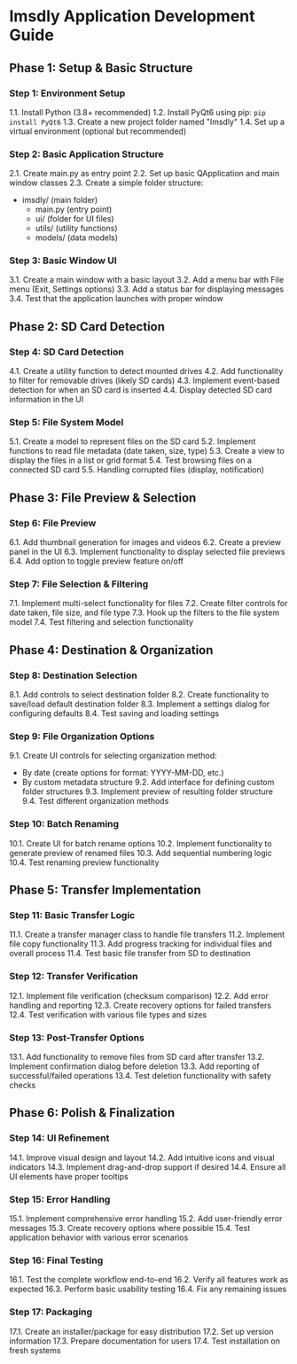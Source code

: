 # Imsdly Application Development Guide

## Phase 1: Setup & Basic Structure

### Step 1: Environment Setup
1.1. Install Python (3.8+ recommended)
1.2. Install PyQt6 using pip: `pip install PyQt6`
1.3. Create a new project folder named "Imsdly"
1.4. Set up a virtual environment (optional but recommended)

### Step 2: Basic Application Structure
2.1. Create main.py as entry point
2.2. Set up basic QApplication and main window classes
2.3. Create a simple folder structure:
   - imsdly/ (main folder)
     - main.py (entry point)
     - ui/ (folder for UI files)
     - utils/ (utility functions)
     - models/ (data models)

### Step 3: Basic Window UI
3.1. Create a main window with a basic layout
3.2. Add a menu bar with File menu (Exit, Settings options)
3.3. Add a status bar for displaying messages
3.4. Test that the application launches with proper window

## Phase 2: SD Card Detection

### Step 4: SD Card Detection
4.1. Create a utility function to detect mounted drives
4.2. Add functionality to filter for removable drives (likely SD cards)
4.3. Implement event-based detection for when an SD card is inserted
4.4. Display detected SD card information in the UI

### Step 5: File System Model
5.1. Create a model to represent files on the SD card
5.2. Implement functions to read file metadata (date taken, size, type)
5.3. Create a view to display the files in a list or grid format
5.4. Test browsing files on a connected SD card
5.5. Handling corrupted files (display, notification)

## Phase 3: File Preview & Selection

### Step 6: File Preview
6.1. Add thumbnail generation for images and videos
6.2. Create a preview panel in the UI
6.3. Implement functionality to display selected file previews
6.4. Add option to toggle preview feature on/off

### Step 7: File Selection & Filtering
7.1. Implement multi-select functionality for files
7.2. Create filter controls for date taken, file size, and file type
7.3. Hook up the filters to the file system model
7.4. Test filtering and selection functionality

## Phase 4: Destination & Organization

### Step 8: Destination Selection
8.1. Add controls to select destination folder
8.2. Create functionality to save/load default destination folder
8.3. Implement a settings dialog for configuring defaults
8.4. Test saving and loading settings

### Step 9: File Organization Options
9.1. Create UI controls for selecting organization method:
   - By date (create options for format: YYYY-MM-DD, etc.)
   - By custom metadata structure
9.2. Add interface for defining custom folder structures
9.3. Implement preview of resulting folder structure
9.4. Test different organization methods

### Step 10: Batch Renaming
10.1. Create UI for batch rename options
10.2. Implement functionality to generate preview of renamed files
10.3. Add sequential numbering logic
10.4. Test renaming preview functionality

## Phase 5: Transfer Implementation

### Step 11: Basic Transfer Logic
11.1. Create a transfer manager class to handle file transfers
11.2. Implement file copy functionality
11.3. Add progress tracking for individual files and overall process
11.4. Test basic file transfer from SD to destination

### Step 12: Transfer Verification
12.1. Implement file verification (checksum comparison)
12.2. Add error handling and reporting
12.3. Create recovery options for failed transfers
12.4. Test verification with various file types and sizes

### Step 13: Post-Transfer Options
13.1. Add functionality to remove files from SD card after transfer
13.2. Implement confirmation dialog before deletion
13.3. Add reporting of successful/failed operations
13.4. Test deletion functionality with safety checks

## Phase 6: Polish & Finalization

### Step 14: UI Refinement
14.1. Improve visual design and layout
14.2. Add intuitive icons and visual indicators
14.3. Implement drag-and-drop support if desired
14.4. Ensure all UI elements have proper tooltips

### Step 15: Error Handling
15.1. Implement comprehensive error handling
15.2. Add user-friendly error messages
15.3. Create recovery options where possible
15.4. Test application behavior with various error scenarios

### Step 16: Final Testing
16.1. Test the complete workflow end-to-end
16.2. Verify all features work as expected
16.3. Perform basic usability testing
16.4. Fix any remaining issues

### Step 17: Packaging
17.1. Create an installer/package for easy distribution
17.2. Set up version information
17.3. Prepare documentation for users
17.4. Test installation on fresh systems